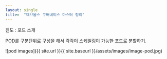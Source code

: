 ```yaml
---
layout: single
title:  "데브옵스 쿠버네티스 마스터 정리"
---
```

진도 : 포드 소개

POD를 구분단위로 구성을 해서
각각이 스케일링이 가능한 포드로 분할하기.

![pod images]({{ site.url }}{{ site.baseurl }}/assets/images/image-pod.jpg)